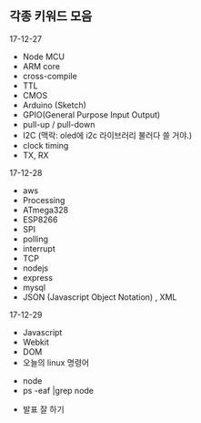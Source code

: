 ## 각종 키워드 모음

17-12-27
* Node MCU 
* ARM core
* cross-compile
* TTL
* CMOS
* Arduino (Sketch)
* GPIO(General Purpose Input Output)
* pull-up / pull-down
* I2C (맥락: oled에 i2c 라이브러리 불러다 쓸 거야.)
* clock timing
* TX, RX 


17-12-28
* aws
* Processing
* ATmega328
* ESP8266
* SPI
* polling 
* interrupt
* TCP
* nodejs
* express
* mysql
* JSON (Javascript Object Notation) , XML

17-12-29
* Javascript
* Webkit
* DOM
* 오늘의 linux 명령어
- node
- ps -eaf |grep node
* 발표 잘 하기
